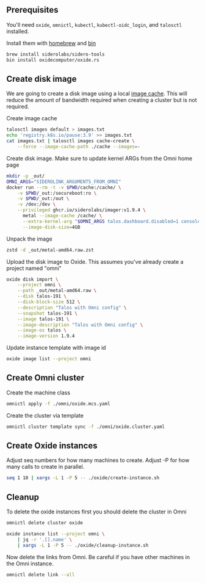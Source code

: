 ## Prerequisites

You'll need `oxide`, `omnictl`, `kubectl`, `kubectl-oidc_login`, and `talosctl` installed.

Install them with [homebrew](https://brew.sh/) and [bin](https://github.com/marcosnils/bin)
```bash
brew install siderolabs/sidero-tools
bin install oxidecomputer/oxide.rs
```

## Create disk image

We are going to create a disk image using a local [image cache](https://www.talos.dev/v1.9/talos-guides/configuration/image-cache/).
This will reduce the amount of bandwidth required when creating a cluster but is not required.

Create image cache
```bash
talosctl images default > images.txt
echo 'registry.k8s.io/pause:3.9' >> images.txt
cat images.txt | talosctl images cache-create \
    --force --image-cache-path ./cache --images=-
```
Create disk image.
Make sure to update kernel ARGs from the Omni home page
```bash
mkdir -p _out/
OMNI_ARGS="SIDEROLINK_ARGUMENTS_FROM_OMNI"
docker run --rm -t -v $PWD/cache:/cache/ \
    -v $PWD/_out:/secureboot:ro \
    -v $PWD/_out:/out \
    -v /dev:/dev \
    --privileged ghcr.io/siderolabs/imager:v1.9.4 \
      metal --image-cache /cache/ \
      --extra-kernel-arg "$OMNI_ARGS talos.dashboard.disabled=1 console=ttyS0" \
      --image-disk-size=4GB
```

Unpack the image

```bash
zstd -d _out/metal-amd64.raw.zst
```

Upload the disk image to Oxide.
This assumes you've already create a project named "omni"

```bash
oxide disk import \
    --project omni \
    --path _out/metal-amd64.raw \
    --disk talos-191 \
    --disk-block-size 512 \
    --description "Talos with Omni config" \
    --snapshot talos-191 \
    --image talos-191 \
    --image-description "Talos with Omni config" \
    --image-os talos \
    --image-version 1.9.4
```

Update instance template with image id
```bash
oxide image list --project omni
```

## Create Omni cluster

Create the machine class
```bash
omnictl apply -f ./omni/oxide.mcs.yaml
```

Create the cluster via template
```bash
omnictl cluster template sync -f ./omni/oxide.cluster.yaml
```

## Create Oxide instances

Adjust seq numbers for how many machines to create.
Adjust -P for how many calls to create in parallel.
```bash
seq 1 10 | xargs -L 1 -P 5 -- ./oxide/create-instance.sh
```

## Cleanup

To delete the oxide instances first you should delete the cluster in Omni

```bash
omnictl delete cluster oxide
```

```bash
oxide instance list --project omni \
    | jq -r '.[].name' \
    | xargs -L 1 -P 5 -- ./oxide/cleanup-instance.sh
```

Now delete the links from Omni.
Be careful if you have other machines in the Omni instance.
```bash
omnictl delete link --all
```
